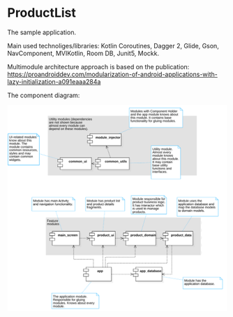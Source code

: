 # ProductList

The sample application.

Main used technoliges/libraries: 
Kotlin Coroutines, Dagger 2, Glide, Gson, NavComponent, MVIKotlin, Room DB, Junit5, Mockk.

Multimodule architecture approach is based on the publication: https://proandroiddev.com/modularization-of-android-applications-with-lazy-initialization-a091eaaa284a

The component diagram:


<img src="./ComponentDiagram.svg">
